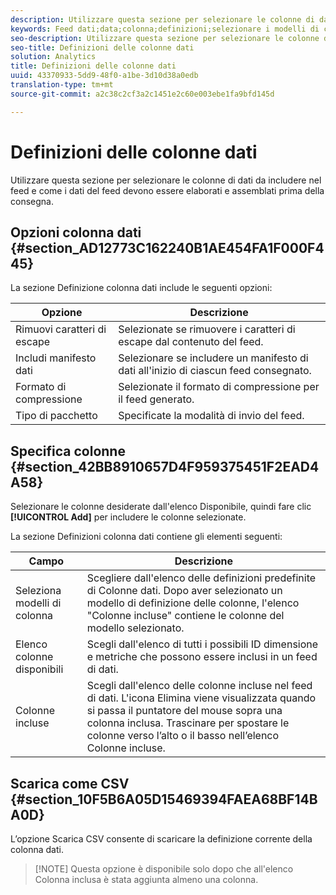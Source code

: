 ```yaml
---
description: Utilizzare questa sezione per selezionare le colonne di dati da includere nel feed e come i dati del feed devono essere elaborati e assemblati prima della consegna.
keywords: Feed dati;data;colonna;definizioni;selezionare i modelli di colonna;clickstream;colonne disponibili;colonne incluse;formato di compressione;tipo di imballaggio;includere il manifesto di dati;rimuovere i caratteri di escape;scaricare csv
seo-description: Utilizzare questa sezione per selezionare le colonne di dati da includere nel feed e come i dati del feed devono essere elaborati e assemblati prima della consegna.
seo-title: Definizioni delle colonne dati
solution: Analytics
title: Definizioni delle colonne dati
uuid: 43370933-5dd9-48f0-a1be-3d10d38a0edb
translation-type: tm+mt
source-git-commit: a2c38c2cf3a2c1451e2c60e003ebe1fa9bfd145d

---
```



# Definizioni delle colonne dati

Utilizzare questa sezione per selezionare le colonne di dati da includere nel feed e come i dati del feed devono essere elaborati e assemblati prima della consegna.

## Opzioni colonna dati {#section_AD12773C162240B1AE454FA1F000F445}

La sezione Definizione colonna dati include le seguenti opzioni:

| Opzione | Descrizione |
|--- |--- |
| Rimuovi caratteri di escape | Selezionate se rimuovere i caratteri di escape dal contenuto del feed. |
| Includi manifesto dati | Selezionare se includere un manifesto di dati all'inizio di ciascun feed consegnato. |
| Formato di compressione | Selezionate il formato di compressione per il feed generato. |
| Tipo di pacchetto | Specificate la modalità di invio del feed. |

## Specifica colonne {#section_42BB8910657D4F959375451F2EAD4A58}

Selezionare le colonne desiderate dall'elenco Disponibile, quindi fare clic **[!UICONTROL Add]** per includere le colonne selezionate.

La sezione Definizioni colonna dati contiene gli elementi seguenti:

| Campo | Descrizione |
|--- |--- |
| Seleziona modelli di colonna | Scegliere dall'elenco delle definizioni predefinite di Colonne dati.  Dopo aver selezionato un modello di definizione delle colonne, l'elenco "Colonne incluse" contiene le colonne del modello selezionato. |
| Elenco colonne disponibili | Scegli dall'elenco di tutti i possibili ID dimensione e metriche che possono essere inclusi in un feed di dati. |
| Colonne incluse | Scegli dall'elenco delle colonne incluse nel feed di dati.  L'icona Elimina viene visualizzata quando si passa il puntatore del mouse sopra una colonna inclusa.  Trascinare per spostare le colonne verso l’alto o il basso nell’elenco Colonne incluse. |

## Scarica come CSV {#section_10F5B6A05D15469394FAEA68BF14BA0D}

L’opzione Scarica CSV consente di scaricare la definizione corrente della colonna dati.

> [!NOTE] Questa opzione è disponibile solo dopo che all'elenco Colonna inclusa è stata aggiunta almeno una colonna.

